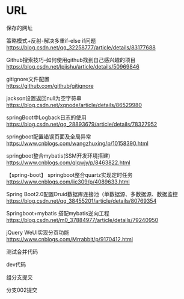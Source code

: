 # URL
保存的网址

策略模式+反射-解决多重if-else if问题<br>
https://blog.csdn.net/qq_32258777/article/details/83177688

Github搜索技巧-如何使用github找到自己感兴趣的项目<br>
https://blog.csdn.net/lpjishu/article/details/50969846

gitignore文件配置<br>
https://github.com/github/gitignore

jackson设置返回null为空字符串<br>
https://blog.csdn.net/xqnode/article/details/86529980

springBoot中Logback日志的使用<br>
https://blog.csdn.net/qq_28893679/article/details/78327952

springboot配置错误页面及全局异常
https://www.cnblogs.com/wangzhuxing/p/10158390.html

springboot整合mybatis(SSM开发环境搭建)<br>
https://www.cnblogs.com/qlqwjy/p/8463822.html

【spring-boot】 springboot整合quartz实现定时任务<br>
https://www.cnblogs.com/lic309/p/4089633.html

Spring Boot2.0配置Druid数据库连接池（单数据源、多数据源、数据监控<br>
https://blog.csdn.net/qq_38455201/article/details/80769354

Springboot+mybatis 搭配mybatis逆向工程<br>
https://blog.csdn.net/m0_37884977/article/details/79240950

jQuery WeUI实现分页功能
https://www.cnblogs.com/Mrrabbit/p/9170412.html

测试合并代码

dev代码

组分支提交

分支002提交
